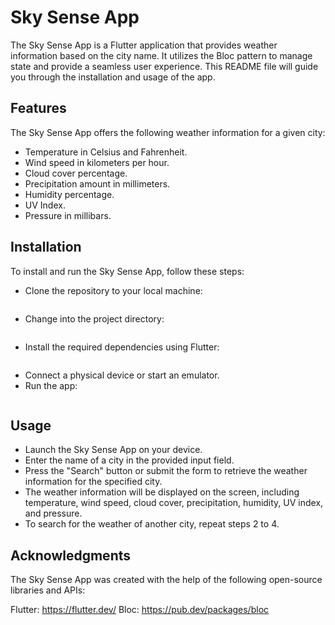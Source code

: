 # Sky Sense App

The Sky Sense App is a Flutter application that provides weather information based on the city name. It utilizes the Bloc pattern to manage state and provide a seamless user experience. This README file will guide you through the installation and usage of the app.

## Features

The Sky Sense App offers the following weather information for a given city:

- Temperature in Celsius and Fahrenheit.
- Wind speed in kilometers per hour.
- Cloud cover percentage.
- Precipitation amount in millimeters.
- Humidity percentage.
- UV Index.
- Pressure in millibars.

## Installation

To install and run the Sky Sense App, follow these steps:

- Clone the repository to your local machine:
```git clone https://github.com/your-username/sky-sense-app.git
```
- Change into the project directory:
```cd sky-sense-app
```
- Install the required dependencies using Flutter:
```flutter pub get
```
- Connect a physical device or start an emulator.
- Run the app:
```flutter run
```

## Usage

- Launch the Sky Sense App on your device.
- Enter the name of a city in the provided input field.
- Press the "Search" button or submit the form to retrieve the weather information for the specified city.
- The weather information will be displayed on the screen, including temperature, wind speed, cloud cover, precipitation, humidity, UV index, and pressure.
- To search for the weather of another city, repeat steps 2 to 4.

## Acknowledgments

The Sky Sense App was created with the help of the following open-source libraries and APIs:

Flutter: https://flutter.dev/
Bloc: https://pub.dev/packages/bloc